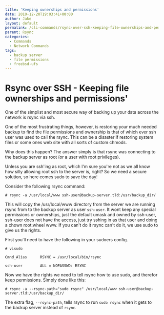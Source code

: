 ```yaml
---
title: 'Keeping ownerships and permissions'
date: 2010-12-20T19:03:41+00:00
author: Jake
layout: default
permalink: /cli-commands/rsync-over-ssh-keeping-file-ownerships-and-permissions.html
parent: Rsync
categories:
  - Commands
  - Network Commands
tags:
  - backup server
  - file permissions
  - freebsd-ufs
---
```

# Rsync over SSH - Keeping file ownerships and permissions'

One of the simplist and most secure way of backing up your data across the network is rsync via ssh.

One of the most frustrating things, however, is restoring your much needed backup to find the file permissions and ownership is that of which ever ssh user was used to call the rsync. This can be a disaster if restoring system files or some ones web site with all sorts of custom chmods.

Why does this happen? The answer simply is that rsync was connecting to the backup server as root (or a user with root privileges).

Unless you are ssh'ing as root, which I'm sure you're not as we all know how silly allowing root ssh to the server is, right? So we need a secure solution, so here comes sudo to save the day!

Consider the following rsync command:

`# rsync -a /usr/local/www ssh-user@backup-server.tld:/usr/backup_dir/`

This will copy the /usr/local/www directory from the server we are running rsync from to the backup server as user `ssh-user`. It wont keep any special permissions or ownerships, just the default umask and owned by ssh-user, ssh-user does not have the access, just try sshing in as that user and doing a chown root:wheel www. If you can't do it rsync can't do it, we use sudo to give us the rights.

First you'll need to have the following in your sudoers config.

`# visudo`

```
Cmnd_Alias      RSYNC = /usr/local/bin/rsync

ssh-user        ALL = NOPASSWD: RSYNC
```

Now we have the rights we need to tell rsync how to use sudo, and therefor keep permissions. Simply done like this:

`# rsync -a --rsync-path="sudo rsync" /usr/local/www ssh-user@backup-server.tld:/usr/backup_dir/`

The extra flag, `--rsync-path`, tells rsync to run `sudo rsync` when it gets to the backup server instead of `rsync`.